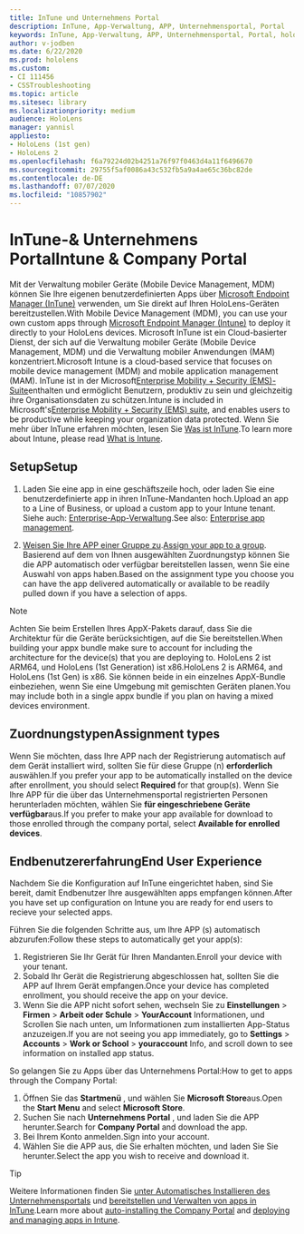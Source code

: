 ```yaml
---
title: InTune und Unternehmens Portal
description: InTune, App-Verwaltung, APP, Unternehmensportal, Portal
keywords: InTune, App-Verwaltung, APP, Unternehmensportal, Portal, hololens
author: v-jodben
ms.date: 6/22/2020
ms.prod: hololens
ms.custom:
- CI 111456
- CSSTroubleshooting
ms.topic: article
ms.sitesec: library
ms.localizationpriority: medium
audience: HoloLens
manager: yannisl
appliesto:
- HoloLens (1st gen)
- HoloLens 2
ms.openlocfilehash: f6a79224d02b4251a76f97f0463d4a11f6496670
ms.sourcegitcommit: 29755f5af0086a43c532fb5a9a4ae65c36bc82de
ms.contentlocale: de-DE
ms.lasthandoff: 07/07/2020
ms.locfileid: "10857902"
---
```

# <span data-ttu-id="dee35-104">InTune-& Unternehmens Portal</span><span class="sxs-lookup"><span data-stu-id="dee35-104">Intune & Company Portal</span></span>

<span data-ttu-id="dee35-105">Mit der Verwaltung mobiler Geräte (Mobile Device Management, MDM) können Sie Ihre eigenen benutzerdefinierten Apps über [Microsoft Endpoint Manager (InTune)](https://docs.microsoft.com/intune/windows-holographic-for-business) verwenden, um Sie direkt auf Ihren HoloLens-Geräten bereitzustellen.</span><span class="sxs-lookup"><span data-stu-id="dee35-105">With Mobile Device Management (MDM), you can use your own custom apps through [Microsoft Endpoint Manager (Intune)](https://docs.microsoft.com/intune/windows-holographic-for-business) to deploy it directly to your HoloLens devices.</span></span> <span data-ttu-id="dee35-106">Microsoft InTune ist ein Cloud-basierter Dienst, der sich auf die Verwaltung mobiler Geräte (Mobile Device Management, MDM) und die Verwaltung mobiler Anwendungen (MAM) konzentriert.</span><span class="sxs-lookup"><span data-stu-id="dee35-106">Microsoft Intune is a cloud-based service that focuses on mobile device management (MDM) and mobile application management (MAM).</span></span> <span data-ttu-id="dee35-107">InTune ist in der Microsoft[Enterprise Mobility + Security (EMS)-Suite](https://www.microsoft.com/microsoft-365/enterprise-mobility-security)enthalten und ermöglicht Benutzern, produktiv zu sein und gleichzeitig ihre Organisationsdaten zu schützen.</span><span class="sxs-lookup"><span data-stu-id="dee35-107">Intune is included in Microsoft's[Enterprise Mobility + Security (EMS) suite](https://www.microsoft.com/microsoft-365/enterprise-mobility-security), and enables users to be productive while keeping your organization data protected.</span></span> <span data-ttu-id="dee35-108">Wenn Sie mehr über InTune erfahren möchten, lesen Sie [Was ist InTune](https://docs.microsoft.com/mem/intune/fundamentals/what-is-intune).</span><span class="sxs-lookup"><span data-stu-id="dee35-108">To learn more about Intune, please read [What is Intune](https://docs.microsoft.com/mem/intune/fundamentals/what-is-intune).</span></span>

## <span data-ttu-id="dee35-109">Setup</span><span class="sxs-lookup"><span data-stu-id="dee35-109">Setup</span></span>

1. <span data-ttu-id="dee35-110">Laden Sie eine app in eine geschäftszeile hoch, oder laden Sie eine benutzerdefinierte app in ihren InTune-Mandanten hoch.</span><span class="sxs-lookup"><span data-stu-id="dee35-110">Upload an app to a Line of Business, or upload a custom app to your Intune tenant.</span></span> <span data-ttu-id="dee35-111">Siehe auch: [Enterprise-App-Verwaltung](https://docs.microsoft.com/windows/client-management/mdm/enterprise-app-management).</span><span class="sxs-lookup"><span data-stu-id="dee35-111">See also: [Enterprise app management](https://docs.microsoft.com/windows/client-management/mdm/enterprise-app-management).</span></span>

2. <span data-ttu-id="dee35-112">[Weisen Sie Ihre APP einer Gruppe zu](https://docs.microsoft.com/mem/intune/apps/apps-deploy).</span><span class="sxs-lookup"><span data-stu-id="dee35-112">[Assign your app to a group](https://docs.microsoft.com/mem/intune/apps/apps-deploy).</span></span> <span data-ttu-id="dee35-113">Basierend auf dem von Ihnen ausgewählten Zuordnungstyp können Sie die APP automatisch oder verfügbar bereitstellen lassen, wenn Sie eine Auswahl von apps haben.</span><span class="sxs-lookup"><span data-stu-id="dee35-113">Based on the assignment type you choose you can have the app delivered automatically or available to be readily pulled down if you have a selection of apps.</span></span> 

> [!NOTE] 
> <span data-ttu-id="dee35-114">Achten Sie beim Erstellen Ihres AppX-Pakets darauf, dass Sie die Architektur für die Geräte berücksichtigen, auf die Sie bereitstellen.</span><span class="sxs-lookup"><span data-stu-id="dee35-114">When building your appx bundle make sure to account for including the architecture for the device(s) that you are deploying to.</span></span> <span data-ttu-id="dee35-115">HoloLens 2 ist ARM64, und HoloLens (1st Generation) ist x86.</span><span class="sxs-lookup"><span data-stu-id="dee35-115">HoloLens 2 is ARM64, and HoloLens (1st Gen) is x86.</span></span> <span data-ttu-id="dee35-116">Sie können beide in ein einzelnes AppX-Bundle einbeziehen, wenn Sie eine Umgebung mit gemischten Geräten planen.</span><span class="sxs-lookup"><span data-stu-id="dee35-116">You may include both in a single appx bundle if you plan on having a mixed devices environment.</span></span>

## <span data-ttu-id="dee35-117">Zuordnungstypen</span><span class="sxs-lookup"><span data-stu-id="dee35-117">Assignment types</span></span>

<span data-ttu-id="dee35-118">Wenn Sie möchten, dass Ihre APP nach der Registrierung automatisch auf dem Gerät installiert wird, sollten Sie für diese Gruppe (n) **erforderlich** auswählen.</span><span class="sxs-lookup"><span data-stu-id="dee35-118">If you prefer your app to be automatically installed on the device after enrollment, you should select **Required** for that group(s).</span></span>
<span data-ttu-id="dee35-119">Wenn Sie Ihre APP für die über das Unternehmensportal registrierten Personen herunterladen möchten, wählen Sie **für eingeschriebene Geräte verfügbar**aus.</span><span class="sxs-lookup"><span data-stu-id="dee35-119">If you prefer to make your app available for download to those enrolled through the company portal, select **Available for enrolled devices**.</span></span>


## <span data-ttu-id="dee35-120">Endbenutzererfahrung</span><span class="sxs-lookup"><span data-stu-id="dee35-120">End User Experience</span></span>

<span data-ttu-id="dee35-121">Nachdem Sie die Konfiguration auf InTune eingerichtet haben, sind Sie bereit, damit Endbenutzer Ihre ausgewählten apps empfangen können.</span><span class="sxs-lookup"><span data-stu-id="dee35-121">After you have set up configuration on Intune you are ready for end users to recieve your selected apps.</span></span>

<span data-ttu-id="dee35-122">Führen Sie die folgenden Schritte aus, um Ihre APP (s) automatisch abzurufen:</span><span class="sxs-lookup"><span data-stu-id="dee35-122">Follow these steps to automatically get your app(s):</span></span>
1. <span data-ttu-id="dee35-123">Registrieren Sie Ihr Gerät für Ihren Mandanten.</span><span class="sxs-lookup"><span data-stu-id="dee35-123">Enroll your device with your tenant.</span></span> 
2. <span data-ttu-id="dee35-124">Sobald Ihr Gerät die Registrierung abgeschlossen hat, sollten Sie die APP auf Ihrem Gerät empfangen.</span><span class="sxs-lookup"><span data-stu-id="dee35-124">Once your device has completed enrollment, you should receive the app on your device.</span></span> 
3. <span data-ttu-id="dee35-125">Wenn Sie die APP nicht sofort sehen, wechseln Sie zu **Einstellungen**  >  **Firmen**  >  **Arbeit oder Schule**  >  **YourAccount** Informationen, und Scrollen Sie nach unten, um Informationen zum installierten App-Status anzuzeigen.</span><span class="sxs-lookup"><span data-stu-id="dee35-125">If you are not seeing you app immediately, go to **Settings** > **Accounts** > **Work or School** > **youraccount** Info, and scroll down to see information on installed app status.</span></span>

<span data-ttu-id="dee35-126">So gelangen Sie zu Apps über das Unternehmens Portal:</span><span class="sxs-lookup"><span data-stu-id="dee35-126">How to get to apps through the Company Portal:</span></span>
1. <span data-ttu-id="dee35-127">Öffnen Sie das **Startmenü** , und wählen Sie **Microsoft Store**aus.</span><span class="sxs-lookup"><span data-stu-id="dee35-127">Open the **Start Menu** and select **Microsoft Store**.</span></span> 
2. <span data-ttu-id="dee35-128">Suchen Sie nach **Unternehmens Portal** , und laden Sie die APP herunter.</span><span class="sxs-lookup"><span data-stu-id="dee35-128">Search for **Company Portal** and download the app.</span></span>
3. <span data-ttu-id="dee35-129">Bei Ihrem Konto anmelden.</span><span class="sxs-lookup"><span data-stu-id="dee35-129">Sign into your account.</span></span>
4. <span data-ttu-id="dee35-130">Wählen Sie die APP aus, die Sie erhalten möchten, und laden Sie Sie herunter.</span><span class="sxs-lookup"><span data-stu-id="dee35-130">Select the app you wish to receive and download it.</span></span>

> [!Tip]
> <span data-ttu-id="dee35-131">Weitere Informationen finden Sie [unter Automatisches Installieren des Unternehmensportals](https://docs.microsoft.com/mem/intune/apps/company-portal-app) und [bereitstellen und Verwalten von apps in InTune](https://docs.microsoft.com/mem/intune/fundamentals/windows-holographic-for-business#deploy-and-manage-apps).</span><span class="sxs-lookup"><span data-stu-id="dee35-131">Learn more about [auto-installing the Company Portal](https://docs.microsoft.com/mem/intune/apps/company-portal-app) and [deploying and managing apps in Intune](https://docs.microsoft.com/mem/intune/fundamentals/windows-holographic-for-business#deploy-and-manage-apps).</span></span>
